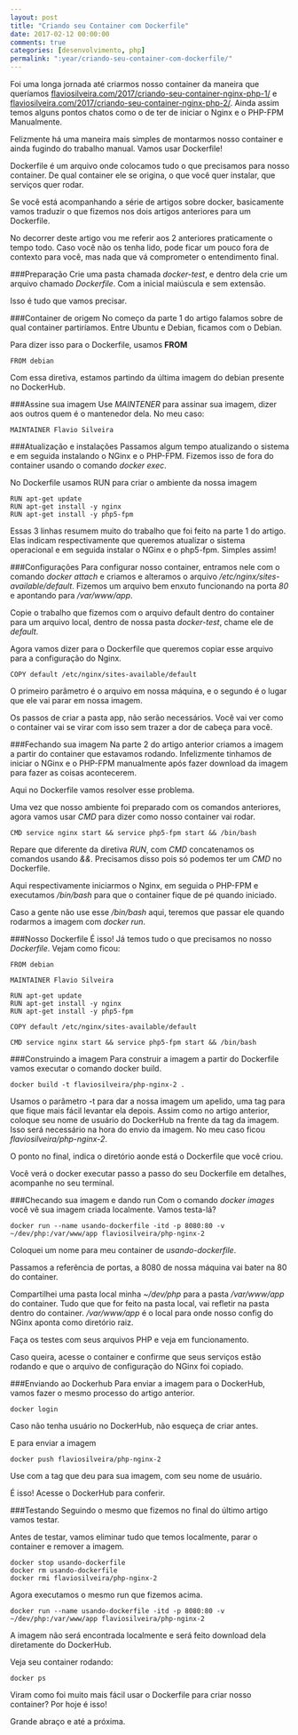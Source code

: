 ```yaml
---
layout: post
title: "Criando seu Container com Dockerfile"
date: 2017-02-12 00:00:00
comments: true
categories: [desenvolvimento, php]
permalink: ":year/criando-seu-container-com-dockerfile/"
---
```

Foi uma longa jornada até criarmos nosso container da maneira que queríamos [flaviosilveira.com/2017/criando-seu-container-nginx-php-1/](http://flaviosilveira.com/2017/criando-seu-container-nginx-php-1/) e [flaviosilveira.com/2017/criando-seu-container-nginx-php-2/](http://flaviosilveira.com/2017/criando-seu-container-nginx-php-2/). Ainda assim temos alguns pontos chatos como o de ter de iniciar o Nginx e o PHP-FPM Manualmente.

Felizmente há uma maneira mais simples de montarmos nosso container e ainda fugindo do trabalho manual. Vamos usar Dockerfile!

Dockerfile é um arquivo onde colocamos tudo o que precisamos para nosso container. De qual container ele se origina, o que você quer instalar, que serviços quer rodar.

Se você está acompanhando a série de artigos sobre docker, basicamente vamos traduzir o que fizemos nos dois artigos anteriores para um Dockerfile.

No decorrer deste artigo vou me referir aos 2 anteriores praticamente o tempo todo. Caso você não os tenha lido, pode ficar um pouco fora de contexto para você, mas nada que vá comprometer o entendimento final.

<!--more-->

###Preparação
Crie uma pasta chamada *docker-test*, e dentro dela crie um arquivo chamado *Dockerfile*. Com a inicial maiúscula e sem extensão.

Isso é tudo que vamos precisar.

###Container de origem
No começo da parte 1 do artigo falamos sobre de qual container partiríamos. Entre Ubuntu e Debian, ficamos com o Debian.

Para dizer isso para o Dockerfile, usamos **FROM**
	
	FROM debian
	
Com essa diretiva, estamos partindo da última imagem do debian presente no DockerHub.

###Assine sua imagem
Use *MAINTENER* para assinar sua imagem, dizer aos outros quem é o mantenedor dela.
No meu caso:

	MAINTAINER Flavio Silveira

###Atualização e instalações
Passamos algum tempo atualizando o sistema e em seguida instalando o NGinx e o PHP-FPM. Fizemos isso de fora do container usando o comando *docker exec*.

No Dockerfile usamos RUN para criar o ambiente da nossa imagem

	RUN apt-get update
	RUN apt-get install -y nginx
	RUN apt-get install -y php5-fpm
	
Essas 3 linhas resumem muito do trabalho que foi feito na parte 1 do artigo. Elas indicam respectivamente que queremos atualizar o sistema operacional e em seguida instalar o NGinx e o php5-fpm. Simples assim!

###Configurações
Para configurar nosso container, entramos nele com o comando *docker attach* e criamos e alteramos o arquivo */etc/nginx/sites-available/default*. Fizemos um arquivo bem enxuto funcionando na porta *80* e apontando para */var/www/app*.

Copie o trabalho que fizemos com o arquivo default dentro do container para um arquivo local, dentro de nossa pasta *docker-test*, chame ele de *default*.

Agora vamos dizer para o Dockerfile que queremos copiar esse arquivo para a configuração do Nginx.

	COPY default /etc/nginx/sites-available/default
	
O primeiro parâmetro é o arquivo em nossa máquina, e o segundo é o lugar que ele vai parar em nossa imagem.

Os passos de criar a pasta app, não serão necessários. Você vai ver como o container vai se virar com isso sem trazer a dor de cabeça para você.

###Fechando sua imagem
Na parte 2 do artigo anterior criamos a imagem a partir do container que estavamos rodando. Infelizmente tinhamos de iniciar o NGinx e o PHP-FPM manualmente após fazer download da imagem para fazer as coisas acontecerem.

Aqui no Dockerfile vamos resolver esse problema.

Uma vez que nosso ambiente foi preparado com os comandos anteriores, agora vamos usar *CMD* para dizer como nosso container vai rodar.

	CMD service nginx start && service php5-fpm start && /bin/bash
	
Repare que diferente da diretiva *RUN*, com *CMD* concatenamos os comandos usando *&&*. Precisamos disso pois só podemos ter um *CMD* no Dockerfile.

Aqui respectivamente iniciarmos o Nginx, em seguida o PHP-FPM e executamos */bin/bash* para que o container fique de pé quando iniciado.

Caso a gente não use esse */bin/bash* aqui, teremos que passar ele quando rodarmos a imagem com *docker run*.

###Nosso Dockerfile
É isso! Já temos tudo o que precisamos no nosso *Dockerfile*.
Vejam como ficou:

	FROM debian

	MAINTAINER Flavio Silveira

	RUN apt-get update
	RUN apt-get install -y nginx
	RUN apt-get install -y php5-fpm

	COPY default /etc/nginx/sites-available/default

	CMD service nginx start && service php5-fpm start && /bin/bash
	
###Construindo a imagem
Para construir a imagem a partir do Dockerfile vamos executar o comando docker build.

	docker build -t flaviosilveira/php-nginx-2 .
	
Usamos o parâmetro -t para dar a nossa imagem um apelido, uma tag para que fique mais fácil levantar ela depois. Assim como no artigo anterior, coloque seu nome de usuário do DockerHub na frente da tag da imagem. Isso será necessário na hora do envio da imagem. No meu caso ficou *flaviosilveira/php-nginx-2*.

O ponto no final, indica o diretório aonde está o Dockerfile que você criou.

Você verá o docker executar passo a passo do seu Dockerfile em detalhes, acompanhe no seu terminal.

###Checando sua imagem e dando run
Com o comando *docker images* você vê sua imagem criada localmente. Vamos testa-lá?

	docker run --name usando-dockerfile -itd -p 8080:80 -v ~/dev/php:/var/www/app flaviosilveira/php-nginx-2

Coloquei um nome para meu container de *usando-dockerfile*.

Passamos a referência de portas, a 8080 de nossa máquina vai bater na 80 do container.

Compartilhei uma pasta local minha *~/dev/php* para a pasta */var/www/app* do container. Tudo que que for feito na pasta local, vai refletir na pasta dentro do container. */var/www/app* é o local para onde nosso config do NGinx aponta como diretório raiz.

Faça os testes com seus arquivos PHP e veja em funcionamento. 

Caso queira, acesse o container e confirme que seus serviços estão rodando e que o arquivo de configuração do NGinx foi copiado.

###Enviando ao Dockerhub
Para enviar a imagem para o DockerHub, vamos fazer o mesmo processo do artigo anterior.

	docker login

Caso não tenha usuário no DockerHub, não esqueça de criar antes.

E para enviar a imagem
	
	docker push flaviosilveira/php-nginx-2

Use com a tag que deu para sua imagem, com seu nome de usuário.

É isso! Acesse o DockerHub para conferir.

###Testando
Seguindo o mesmo que fizemos no final do último artigo vamos testar.

Antes de testar, vamos eliminar tudo que temos localmente, parar o container e remover a imagem.

	docker stop usando-dockerfile
	docker rm usando-dockerfile
	docker rmi flaviosilveira/php-nginx-2
	
Agora executamos o mesmo run que fizemos acima.

	docker run --name usando-dockerfile -itd -p 8080:80 -v ~/dev/php:/var/www/app flaviosilveira/php-nginx-2

A imagem não será encontrada localmente e será feito download dela diretamente do DockerHub.

Veja seu container rodando:
	
	docker ps
	
Viram como foi muito mais fácil usar o Dockerfile para criar nosso container? Por hoje é isso!

Grande abraço e até a próxima.